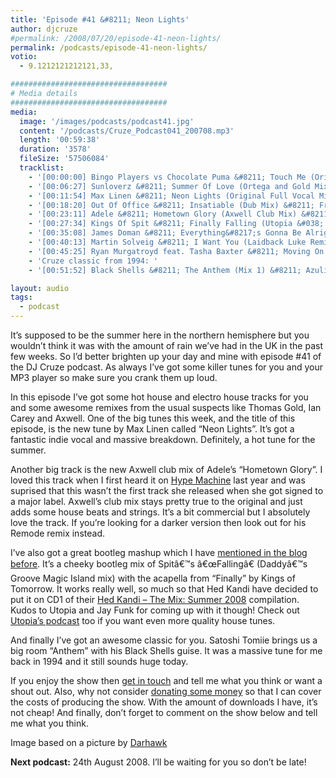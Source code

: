 ```yaml
---
title: 'Episode #41 &#8211; Neon Lights'
author: djcruze
#permalink: /2008/07/20/episode-41-neon-lights/
permalink: /podcasts/episode-41-neon-lights/
votio:
  - 9.1212121212121,33,

###################################
# Media details
###################################
media:
  image: '/images/podcasts/podcast41.jpg'
  content: '/podcasts/Cruze_Podcast041_200708.mp3'
  length: '00:59:38'
  duration: '3578'
  fileSize: '57506084'
  tracklist:
    - '[00:00:00] Bingo Players vs Chocolate Puma &#8211; Touch Me (Original Mix) &#8211; Strictly'
    - '[00:06:27] Sunloverz &#8211; Summer Of Love (Ortega and Gold Mix) &#8211; Lickin&#8217; Records'
    - '[00:11:54] Max Linen &#8211; Neon Lights (Original Full Vocal Mix) &#8211; Phonetic'
    - '[00:18:20] Out Of Office &#8211; Insatiable (Dub Mix) &#8211; Frenetic Music'
    - '[00:23:11] Adele &#8211; Hometown Glory (Axwell Club Mix) &#8211; XL'
    - '[00:27:34] Kings Of Spit &#8211; Finally Falling (Utopia &#038; Jay Funk Bootleg) &#8211; White'
    - '[00:35:08] James Doman &#8211; Everything&#8217;s Gonna Be Alright (Carl Ryden Remix) &#8211; Positiva'
    - '[00:40:13] Martin Solveig &#8211; I Want You (Laidback Luke Remix) &#8211; Mixture'
    - '[00:45:25] Ryan Murgatroyd feat. Tasha Baxter &#8211; Moving On (Ian Carey Remix) &#8211; Sheer Music'
    - 'Cruze classic from 1994: '
    - '[00:51:52] Black Shells &#8211; The Anthem (Mix 1) &#8211; Azuli'

layout: audio
tags:
  - podcast
---
```


It&#8217;s supposed to be the summer here in the northern hemisphere but you wouldn&#8217;t think it was with the amount of rain we&#8217;ve had in the UK in the past few weeks. So I&#8217;d better brighten up your day and mine with episode #41 of the DJ Cruze podcast. As always I&#8217;ve got some killer tunes for you and your MP3 player so make sure you crank them up loud.

In this episode I&#8217;ve got some hot house and electro house tracks for you and some awesome remixes from the usual suspects like Thomas Gold, Ian Carey and Axwell. One of the big tunes this week, and the title of this episode, is the new tune by Max Linen called &#8220;Neon Lights&#8221;. It&#8217;s got a fantastic indie vocal and massive breakdown. Definitely, a hot tune for the summer.

Another big track is the new Axwell club mix of Adele&#8217;s &#8220;Hometown Glory&#8221;. I loved this track when I first heard it on [Hype Machine][1] last year and was suprised that this wasn&#8217;t the first track she released when she got signed to a major label. Axwell&#8217;s club mix stays pretty true to the original and just adds some house beats and strings. It&#8217;s a bit commercial but I absolutely love the track. If you&#8217;re looking for a darker version then look out for his Remode remix instead.

I&#8217;ve also got a great bootleg mashup which I have [mentioned in the blog before][2]. It&#8217;s a cheeky bootleg mix of Spitâ€™s â€œFallingâ€ (Daddyâ€™s Groove Magic Island mix) with the acapella from &#8220;Finally&#8221; by Kings of Tomorrow. It works really well, so much so that Hed Kandi have decided to put it on CD1 of their [Hed Kandi &#8211; The Mix: Summer 2008](https://amzn.to/3fxi0MW) compilation. Kudos to Utopia and Jay Funk for coming up with it though! Check out [Utopia&#8217;s podcast][4] too if you want even more quality house tunes.

And finally I&#8217;ve got an awesome classic for you. Satoshi Tomiie brings us a big room &#8220;Anthem&#8221; with his Black Shells guise. It was a massive tune for me back in 1994 and it still sounds huge today.

If you enjoy the show then [get in touch][5] and tell me what you think or want a shout out. Also, why not consider [donating some money][6] so that I can cover the costs of producing the show. With the amount of downloads I have, it&#8217;s not cheap! And finally, don&#8217;t forget to comment on the show below and tell me what you think.

Image based on a picture by [Darhawk][9]

**Next podcast:** 24th August 2008. I&#8217;ll be waiting for you so don&#8217;t be late!

[1]: http://hypem.com/
[2]: http://www.djcruze.co.uk/cms/2008/06/27/kings-of-spit-mashup/
[3]: http://www.amazon.co.uk/gp/redirect.html?ie=UTF8&location=http%3A%2F%2Fwww.amazon.co.uk%2FHed-Kandi-Mix-Summer-2008%2Fdp%2FB001AI7FD6%3Fie%3DUTF8%26s%3Dmusic%26qid%3D1216307490%26sr%3D8-1&tag=djcr-21&linkCode=ur2&camp=1634&creative=6738
[4]: http://utopia-music.podomatic.com/
[5]: /contact
[6]: http://www.dreamhost.com/donate.cgi?id=8244
[7]: http://www.djcruze.co.uk/cms/wp-content/DownloadButton.gif
[8]: http://www.djcruzeaudio.co.uk/podcasts/Cruze_Podcast041_200708.mp3
[9]: http://flickr.com/photos/scottstudiophotography/317344784/
